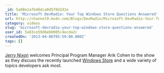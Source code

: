 ```yaml
---
_id: 5a88e1afbd6dca0d5f0d2d1e
title: 'Microsoft DevRadio: Your Top Windows Store Questions Answered'
url: http://channel9.msdn.com/Blogs/DevRadio/Microsoft-DevRadio-Your-Top-Windows-Store-Questions-Answered
category: videos
slug: 'microsoft-devradio-your-top-windows-store-questions-answered'
user_id: 5a83ce59d6eb0005c4ecda2c
createdOn: '2013-04-06T05:59:00.000Z'
tags: []
---
```


<a href="http://www.microsoft.com/click/services/Redirect2.ashx?CR_CC=200117938">Jerry Nixon</a> welcomes Principal Program Manager Arik Cohen to the show as they discuss the recently launched <a href="http://aka.msmygreatidea/" target="_blank">Windows Store</a> and a wide variety of topics developers ask most.
